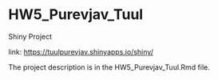# HW5_Purevjav_Tuul
Shiny Project

link: https://tuulpurevjav.shinyapps.io/shiny/

The project description is in the HW5_Purevjav_Tuul.Rmd file.